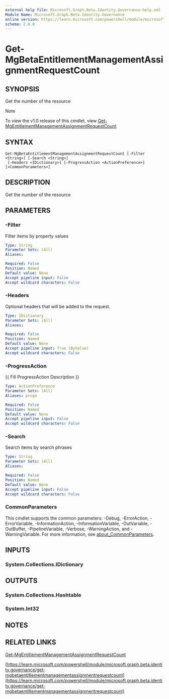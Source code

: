 ```yaml
---
external help file: Microsoft.Graph.Beta.Identity.Governance-help.xml
Module Name: Microsoft.Graph.Beta.Identity.Governance
online version: https://learn.microsoft.com/powershell/module/microsoft.graph.beta.identity.governance/get-mgbetaentitlementmanagementassignmentrequestcount
schema: 2.0.0
---
```


# Get-MgBetaEntitlementManagementAssignmentRequestCount

## SYNOPSIS
Get the number of the resource

> [!NOTE]
> To view the v1.0 release of this cmdlet, view [Get-MgEntitlementManagementAssignmentRequestCount](/powershell/module/Microsoft.Graph.Identity.Governance/Get-MgEntitlementManagementAssignmentRequestCount?view=graph-powershell-1.0)

## SYNTAX

```
Get-MgBetaEntitlementManagementAssignmentRequestCount [-Filter <String>] [-Search <String>]
 [-Headers <IDictionary>] [-ProgressAction <ActionPreference>] [<CommonParameters>]
```

## DESCRIPTION
Get the number of the resource

## PARAMETERS

### -Filter
Filter items by property values

```yaml
Type: String
Parameter Sets: (All)
Aliases:

Required: False
Position: Named
Default value: None
Accept pipeline input: False
Accept wildcard characters: False
```

### -Headers
Optional headers that will be added to the request.

```yaml
Type: IDictionary
Parameter Sets: (All)
Aliases:

Required: False
Position: Named
Default value: None
Accept pipeline input: True (ByValue)
Accept wildcard characters: False
```

### -ProgressAction
{{ Fill ProgressAction Description }}

```yaml
Type: ActionPreference
Parameter Sets: (All)
Aliases: proga

Required: False
Position: Named
Default value: None
Accept pipeline input: False
Accept wildcard characters: False
```

### -Search
Search items by search phrases

```yaml
Type: String
Parameter Sets: (All)
Aliases:

Required: False
Position: Named
Default value: None
Accept pipeline input: False
Accept wildcard characters: False
```

### CommonParameters
This cmdlet supports the common parameters: -Debug, -ErrorAction, -ErrorVariable, -InformationAction, -InformationVariable, -OutVariable, -OutBuffer, -PipelineVariable, -Verbose, -WarningAction, and -WarningVariable. For more information, see [about_CommonParameters](http://go.microsoft.com/fwlink/?LinkID=113216).

## INPUTS

### System.Collections.IDictionary
## OUTPUTS

### System.Collections.Hashtable
### System.Int32
## NOTES

## RELATED LINKS
[Get-MgEntitlementManagementAssignmentRequestCount](/powershell/module/Microsoft.Graph.Identity.Governance/Get-MgEntitlementManagementAssignmentRequestCount?view=graph-powershell-1.0)

[https://learn.microsoft.com/powershell/module/microsoft.graph.beta.identity.governance/get-mgbetaentitlementmanagementassignmentrequestcount](https://learn.microsoft.com/powershell/module/microsoft.graph.beta.identity.governance/get-mgbetaentitlementmanagementassignmentrequestcount)





